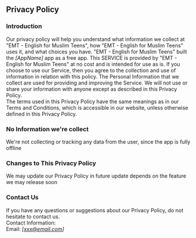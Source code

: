 Privacy Policy  
----------------

### Introduction  
Our privacy policy will help you understand what information we collect at "EMT - English for Muslim Teens", how "EMT - English for Muslim Teens" uses it, and what choices you have.
"EMT - English for Muslim Teens" built the *[AppName]* app as a free app. This SERVICE is provided by "EMT - English for Muslim Teens" at no cost and is intended for use as is.
If you choose to use our Service, then you agree to the collection and use of information in  relation with this policy. The Personal Information that we collect are used for providing and improving the Service. We will not use or share your information with anyone except as described in this Privacy Policy.  
The terms used in this Privacy Policy have the same meanings as in our Terms and Conditions, which is accessible in our website, unless otherwise  defined in this Privacy Policy.

### No Information we're collect  
We're not collecting or tracking any data from the user, since the app is fully offline

### Changes to This Privacy Policy  
We may update our Privacy Policy in future update depends on the feature we may release soon

### Contact Us  
If you have any questions or suggestions about our Privacy Policy, do not hesitate to contact us.  
Contact Information:  
Email: *[xxx@email.com]*  
